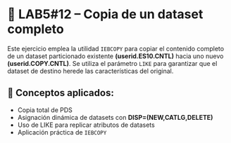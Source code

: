  # 📄 LAB5#12 – Copia de un dataset completo

 Este ejercicio emplea la utilidad `IEBCOPY` para copiar el contenido completo de un dataset particionado existente **(userid.ES10.CNTL)** hacia uno nuevo **(userid.COPY.CNTL)**. Se utiliza el parámetro `LIKE` para garantizar que el dataset de destino herede las características del original.

 ## 🧠 Conceptos aplicados:

 - Copia total de PDS
 - Asignación dinámica de datasets con **DISP=(NEW,CATLG,DELETE)**
 - Uso de LIKE para replicar atributos de datasets
 - Aplicación práctica de `IEBCOPY`

